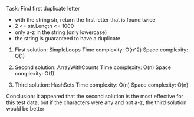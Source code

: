 Task: Find first duplicate letter

- with the string str, return the first letter that is found twice
- 2 <= str.Length <= 1000
- only a-z in the string (only lowercase)
- the string is guaranteed to have a duplicate

1. First solution: SimpleLoops
    Time complexity: O(n^2)
    Space complexity: O(1)

2. Second solution: ArrayWithCounts
    Time complexity: O(n)
    Space complexity: O(1) 

3. Third solution: HashSets
    Time complexity: O(n)
    Space complexity: O(n)

Conclusion:
It appeared that the second solution is the most effective for this test data, 
but if the characters were any and not a-z, the third solution would be better
